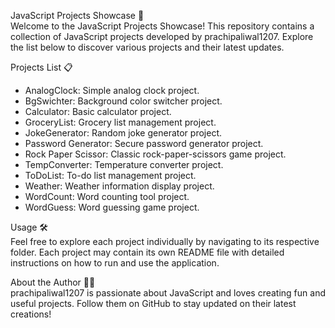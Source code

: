 JavaScript Projects Showcase 🚀 <br>
Welcome to the JavaScript Projects Showcase! This repository contains a collection of JavaScript projects developed by prachipaliwal1207. Explore the list below to discover various projects and their latest updates.

Projects List 📋
* AnalogClock: Simple analog clock project.
* BgSwichter: Background color switcher project.
* Calculator: Basic calculator project.
* GroceryList: Grocery list management project.
* JokeGenerator: Random joke generator project.
* Password Generator: Secure password generator project.
* Rock Paper Scissor: Classic rock-paper-scissors game project.
* TempConverter: Temperature converter project.
* ToDoList: To-do list management project.
* Weather: Weather information display project.
* WordCount: Word counting tool project.
* WordGuess: Word guessing game project. <br>

Usage 🛠️ <br>
Feel free to explore each project individually by navigating to its respective folder. Each project may contain its own README file with detailed instructions on how to run and use the application.

About the Author 👩‍💻 <br>
prachipaliwal1207 is passionate about JavaScript and loves creating fun and useful projects. Follow them on GitHub to stay updated on their latest creations!
